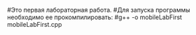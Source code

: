 #Это первая лабораторная работа.
#Для запуска программы необходимо ее прокомпилировать:
#g++ -o mobileLabFirst mobileLabFirst.cpp
